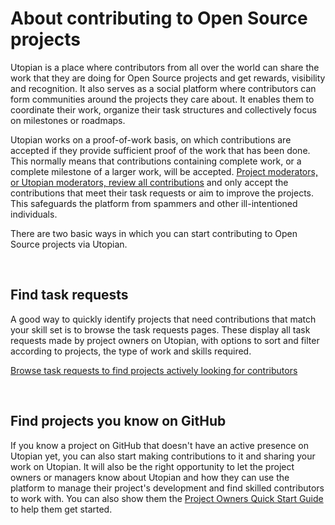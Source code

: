 # About contributing to Open Source projects

Utopian is a place where contributors from all over the world can share the work that they are doing for Open Source projects and get rewards, visibility and recognition. It also serves as a social platform where contributors can form communities around the projects they care about. It enables them to coordinate their work, organize their task structures and collectively focus on milestones or roadmaps.

Utopian works on a proof-of-work basis, on which contributions are accepted if they provide sufficient proof of the work that has been done. This normally means that contributions containing complete work, or a complete milestone of a larger work, will be accepted. [Project moderators, or Utopian moderators, review all contributions](#) and only accept the contributions that meet their task requests or aim to improve the projects. This safeguards the platform from spammers and other ill-intentioned individuals.

There are two basic ways in which you can start contributing to Open Source projects via Utopian.

<br>

## Find task requests

A good way to quickly identify projects that need contributions that match your skill set is to browse the task requests pages. These display all task requests made by project owners on Utopian, with options to sort and filter according to projects, the type of work and skills required.

[Browse task requests to find projects actively looking for contributors](https://utopian.io/tasks)

<br>

## Find projects you know on GitHub

If you know a project on GitHub that doesn't have an active presence on Utopian yet, you can also start making contributions to it and sharing your work on Utopian. It will also be the right opportunity to let the project owners or managers know about Utopian and how they can use the platform to manage their project's development and find skilled contributors to work with. You can also show them the [Project Owners Quick Start Guide](https://github.com/imwatsi/utopian.io-help_center/blob/master/guides/quickstart_project-owners.md) to help them get started.
